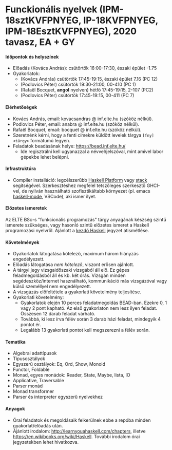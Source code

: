 # Funckionális nyelvek (IPM-18sztKVFPNYEG, IP-18KVFPNYEG, IPM-18EsztKVFPNYEG), 2020 tavasz, EA + GY

#### Időpontok és helyszínek

- Előadás (Kovács András): csütörtök 16:00-17:30, északi épület -1.75
- Gyakorlatok:
  + (Kovács András) csütörtök 17:45-19:15, északi épület 7.16 (PC 12)
  + (Podlovics Péter) csütörtök 19:30-21:00, 00-410 (PC 1)
  + (Rafaël Bocquet, **angol** nyelven) hétfő 17:45-19:15, 2-107 (PC2)
  + (Podlovics Péter) csütörtök 17:45-19:15, 00-411 (PC 7)

#### Elérhetőségek

- Kovács András, email: kovacsandras @ inf.elte.hu (szóköz nélkül).
- Podlovics Péter, email: anabra @ inf.elte.hu (szóköz nélkül).
- Rafaël Bocquet, email: bocquet @ inf.elte.hu (szóköz nélkül).
- Szeretnénk kérni, hogy a fenti címekre küldött levelek tárgya `[fny] <tárgy>` formátumú legyen.
- Feladatok beadásának helye: https://bead.inf.elte.hu/
  + Ide regisztrálni kell ugyanazzal a névvel/jelszóval, mint amivel labor
    gépekbe lehet belépni.

#### Infrastruktúra

- Compiler installáció: legcélszerűbb [Haskell
  Platform](https://www.haskell.org/platform/) vagy
  [stack](https://docs.haskellstack.org/en/stable/README/)
  segítségével. Szerkesztéshez megfelel tetszőleges szerkesztő GHCI-vel, de
  nyilván használható szofisztikáltabb környezet (pl. emacs
  [haskell-mode](http://haskell.github.io/haskell-mode/), VSCode), aki ismer
  ilyet.

#### Előzetes ismeretek

Az ELTE BSc-s "funkcionális programozás" tárgy anyagának készség szintű ismerete
szükséges, vagy hasonló szintű előzetes ismeret a Haskell programozási
nyelvről. Ajánlott a [kezdő Haskell](http://lambda.inf.elte.hu/Index.xml)
jegyzet átismétlése.

#### Követelmények

- Gyakorlatok látogatása kötelező, maximum három hiányzás engedélyezett.
- Előadás látogatása *nem kötelező*, viszont erősen ajánlott.
- A tárgyi jegy vizsgaidőszaki vizsgából áll elő. Ez gépes feladmegoldásból áll
  és kb. két órás. Vizsgán minden segédeszköz/internet használható, kommunikáció
  más vizsgázóval vagy külső személlyel nem engedélyezett.
- A vizsgázás előfeltétele a gyakorlati követelmény teljesítése.
- Gyakorlati követelmény:
  + Gyakorlatok elején 10 perces feladatmegoldás BEAD-ban. Ezekre 0, 1 vagy 2 pont kapható. Az első gyakorlaton
    nem lesz ilyen feladat. Összesen 12 darab feladat várható.
  + Továbbá, ki lesz írva félév során 3 darab házi feladat, mindegyik 4 pontot ér.
  + Legalább 13 gyakorlati pontot kell megszerezni a félév során.

#### Tematika

- Algebrai adattípusok
- Típusosztályok
- Egyszerű osztályok: Eq, Ord, Show, Monoid
- Functor, Foldable
- Monad, egyes monádok: Reader, State, Maybe, lista, IO
- Applicative, Traversable
- Parser monád
- Monad transformer
- Parser és interpreter egyszerű nyelvekhez

#### Anyagok

- Órai feladatok és megoldásaik felkerülnek ebbe a repóba minden
  gyakorlat/előadás után.
- Ajánlott irodalom: http://learnyouahaskell.com/chapters, illetve
  https://en.wikibooks.org/wiki/Haskell. További irodalom órai jegyzetekben
  lehet hivatkozva.
